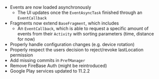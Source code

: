 - Events are now loaded asynchronously
  - The UI updates once the `EventAsyncTask` finished through an `EventCallback`
- Fragments now extend `BaseFragment`, which includes
  - An `EventCallback`, which is able to request a specific amount of events from their `Activity` with sorting parameters (time, distance for now)
- Properly handle configuration changes (e.g. device rotation)
- Properly respect the users decision to reject/revoke lastLocation permission
- Add missing commits in `PrefManager`
- Remove FireBase Auth (might be reintroduced)
- Google Play services updated to 11.2.2